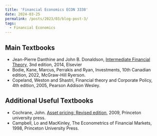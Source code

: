 ```yaml
---
title: 'Financial Economics ECON 3338'
date: 2024-03-25
permalink: /posts/2023/03/blog-post-3/
tags:
  - Financial Economics
---
```


## Main Textbooks
- Jean-Pierre Danthine and John B. Donaldson, [Intermediate Financial Theory](https://educate.elsevier.com/book/details/9780123865496), 3nd edition, 2014, Elsevier 
- Bodie, Kane, Marcus, Perrakis and Ryan, Investments, 10th Canadian edition, 2022, McGraw-Hill Ryerson.
- Copeland, Weston and Shastri, Financial theory and Corporate Policy, 4th edition, 2005, Pearson Addison Wesley. 

## Additional Useful Textbooks
- Cochrane, John. [Asset pricing: Revised edition](https://www.johnhcochrane.com/asset-pricing), 2009,  Princeton university press.
- Campbell, Lo and MacKinley, The Econometrics of Financial Markets, 1998, Princeton University Press.